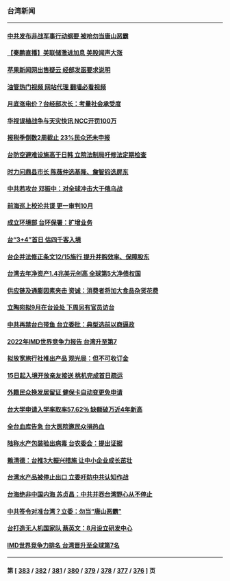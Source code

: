 ### 台湾新闻
---
#### [中共发布非战军事行动纲要 被呛勿当唐山恶霸](../../pages/ncid1349361/n13760399.md?06161245) 
#### [【秦鹏直播】美联储激进加息 美股闻声大涨](../../pages/ncid1349361/n13760432.md?06161245) 
#### [苹果新闻网出售疑云 经部发函要求说明](../../pages/ncid1349361/n13760249.md?06161245) 
#### [油管热门视频 网站代理 翻墙必看视频](http://209.222.30.114:81/youtube.html?06161245)
#### [月底涨电价？台经部次长：考量社会承受度](../../pages/ncid1349361/n13760244.md?06161245) 
#### [华视误植战争与天灾快讯 NCC开罚100万](../../pages/ncid1349361/n13760252.md?06161245) 
#### [报税季倒数2周截止 23%民众还未申报](../../pages/ncid1349361/n13760245.md?06161245) 
#### [台防空避难设施高于日韩 立院法制局吁修法定期检查](../../pages/ncid1349361/n13760225.md?06161245) 
#### [时力问鼎县市长 陈薇仲选基隆、詹智钧选屏东](../../pages/ncid1349361/n13760217.md?06161245) 
#### [中共若攻台 邓振中：对全球冲击大于俄乌战](../../pages/ncid1349361/n13760118.md?06161245) 
#### [前海巡上校沦共谍 更一审判10月](../../pages/ncid1349361/n13760212.md?06161245) 
#### [成立环境部 台环保署：扩增业务](../../pages/ncid1349361/n13760214.md?06161245) 
#### [台“3+4”首日 估四千客入境](../../pages/ncid1349361/n13760133.md?06161245) 
#### [台企并法修正条文12/15施行 提升并购效率、保障股东](../../pages/ncid1349361/n13760167.md?06161245) 
#### [台湾去年净资产1.4兆美元创高 全球第5大净债权国](../../pages/ncid1349361/n13760131.md?06161245) 
#### [供应链及通膨因素夹击 资诚：消费者将加大食品杂货花费](../../pages/ncid1349361/n13760153.md?06161245) 
#### [立陶宛拟9月在台设处 下周另有官员访台](../../pages/ncid1349361/n13760134.md?06161245) 
#### [中共再禁台白带鱼 台立委批：典型选前以商逼政](../../pages/ncid1349361/n13760122.md?06161245) 
#### [2022年IMD世界竞争力报告 台湾升至第7](../../pages/ncid1349361/n13760123.md?06161245) 
#### [拟放宽旅行社推出产品 观光局：但不可收订金](../../pages/ncid1349361/n13760138.md?06161245) 
#### [15日起入境开放亲友接送 桃机完成首日疏运](../../pages/ncid1349361/n13760142.md?06161245) 
#### [外籍民众换发居留证 健保卡自动变更免申请](../../pages/ncid1349361/n13760088.md?06161245) 
#### [台大学申请入学率取率57.62％ 缺额破万近4年新高](../../pages/ncid1349361/n13760125.md?06161245) 
#### [全台血库告急 台大医院邀民众捐热血](../../pages/ncid1349361/n13760140.md?06161245) 
#### [陆称水产包装验出病毒 台农委会：提出证据](../../pages/ncid1349361/n13760128.md?06161245) 
#### [赖清德：台推3大振兴措施 让中小企业成长茁壮](../../pages/ncid1349361/n13760159.md?06161245) 
#### [台湾水产品被停止出口 立委吁防中共认知作战](../../pages/ncid1349361/n13759947.md?06161245) 
#### [台海绝非中国内海  苏贞昌：中共并吞台湾野心从不停止](../../pages/ncid1349361/n13760094.md?06161245) 
#### [中共签令对准台湾？立委：勿当“唐山恶霸”](../../pages/ncid1349361/n13760102.md?06161245) 
#### [台打造无人机国家队 蔡英文：8月设立研发中心](../../pages/ncid1349361/n13760031.md?06161245) 
#### [IMD世界竞争力排名 台湾晋升至全球第7名](../../pages/ncid1349361/n13759797.md?06161245) 

---
#### 第 [ [383](./383.md?06161245) / [382](./382.md?06161245) / [381](./381.md?06161245) / [380](./380.md?06161245) / [379](./379.md?06161245) / [378](./378.md?06161245) / [377](./377.md?06161245) / [376](./376.md?06161245) ] 页
